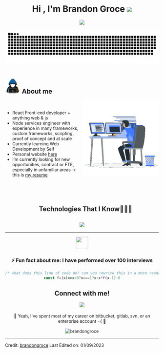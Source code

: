 <h1 align="center"><b>Hi , I'm Brandon Groce </b><img src="https://media.giphy.com/media/hvRJCLFzcasrR4ia7z/giphy.gif" width="35"></h1>
<!--  -->
<p align="center">
  <a href="https://github.com/DenverCoder1/readme-typing-svg"><img src="https://readme-typing-svg.herokuapp.com?font=Time+New+Roman&color=cyan&size=25&center=true&vCenter=true&width=600&height=100&lines=Welcome!;About+me...;React+Front-End+Developer,;Node+Services+Engineer,;PHP+Veteran,;Swift+Java+Python+Conversant,;Systems+Designer+and+Architect,;SQL+NOSQL+GraphQL+Proficient,;Team+Leader,;Active+Learner/Researcher,;See+more+of+my+skills+below;Thanks+4+stopping+by+=]"></a>
</p>

<!--- snake -->
<div align="center">
  <img  src="https://github.com/1999AZZAR/1999AZZAR/blob/main/resources/img/grid-snake.svg"
       alt="snake" /></a>
</div>

<br>



	
## <picture><img src = "https://github.com/0xAbdulKhalid/0xAbdulKhalid/raw/main/assets/mdImages/about_me.gif" width = 50px></picture> **About me**

<picture> <img align="right" src="https://github.com/0xAbdulKhalid/0xAbdulKhalid/raw/main/assets/mdImages/Right_Side.gif" width = 250px></picture>

<br>

- React Front-end developer + anything web & js
- Node services engineer with experience in many frameworks, custom frameworks, scripting, proof of concept and at scale
- Currently learning Web Development by Self
- Personal website [here](http://groce.dev)
- I’m currently looking for new opportunities, contract or FTE, especially in unfamiliar areas -> this is [my resume](http://groce.dev/brandon_groce_resume.pdf)

<br><br>

<!--h1 without bottom border-->
<div id="user-content-toc">
  <ul align="center">
    <summary><h2 style="display: inline-block">Technologies That I Know👨🏻‍💻</h2></summary>
  </ul>
</div>
<!--tech stack icons-->
<p align="center">
  <a href="https://skillicons.dev">
    <img src="https://skillicons.dev/icons?i=git,aws,bootstrap,c,cpp,css,discord,docker,dynamodb,express,figma,firebase,github,html,idea,java,js,kotlin,linux,md,materialui,mongodb,mysql,nextjs,nodejs,postman,py,react,redux,tailwind,ts,vscode&perline=14" />
  </a>
</p>

---------------------------------------------------------------------------------------------------------------------------------------------------------------------------------

<div align="center">
  

<img align="center" a href='https://archiveprogram.github.com/'><img src='https://media2.giphy.com/media/QssGEmpkyEOhBCb7e1/giphy.gif?cid=ecf05e47a0n3gi1bfqntqmob8g9aid1oyj2wr3ds3mg700bl&rid=giphy.gif' width='40' height='40'></a>

 ### ⚡ Fun fact about me: I have performed over 100 interviews 

 ```javascript
/* what does this line of code do? can you rewrite this in a more readable manner? */
const f=(x)=>x>0?x===1?x:x*f(x-1):0
```
 


<h2>Connect with me!</h2>
 
[<img src="https://img.shields.io/badge/linkedin-%230077B5.svg?&style=for-the-badge&logo=linkedin&logoColor=white" />](https://www.linkedin.com/in/brandongroce/) 
<br> <br>
🌟 Yeah, I've spent most of my career on bitbucket, gitlab, svn, or an enterprise account ={ 🌟



<p><img align="center" src="https://github-readme-streak-stats.herokuapp.com/?user=brandongroce" alt="brandongroce" /></p>



</div>

------
Credit: [brandongroce](https://github.com/brandongroce)
Last Edited on: 01/09/2023
